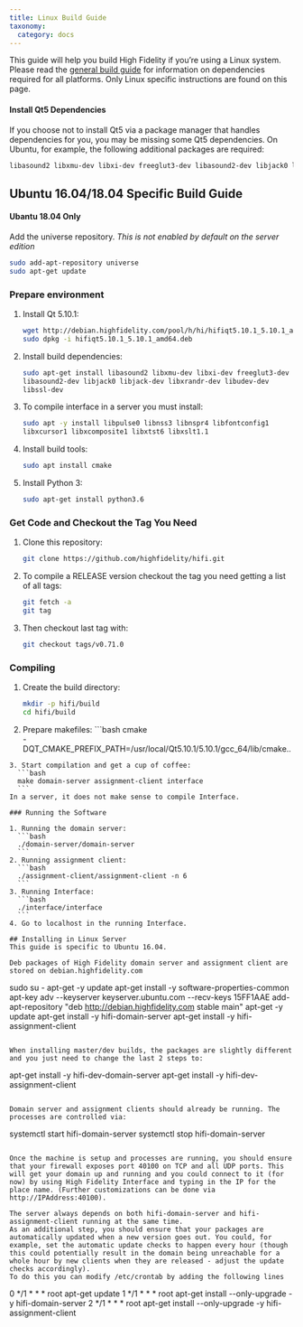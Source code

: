 ```yaml
---
title: Linux Build Guide
taxonomy:
  category: docs
---
```


This guide will help you build High Fidelity if you’re using a Linux system. Please read the [general build guide](https://docs.highfidelity.com/build-guide/basic-build-guide) for information on dependencies required for all platforms. Only Linux specific instructions are found on this page.

#### Install Qt5 Dependencies

If you choose not to install Qt5 via a package manager that handles dependencies for you, you may be missing some Qt5 dependencies. On Ubuntu, for example, the following additional packages are required:

```bash
libasound2 libxmu-dev libxi-dev freeglut3-dev libasound2-dev libjack0 libjack-dev libxrandr-dev libudev-dev libssl-dev
```

## Ubuntu 16.04/18.04 Specific Build Guide

#### Ubantu 18.04 Only
Add the universe repository. *This is not enabled by default on the server edition*
```bash
sudo add-apt-repository universe
sudo apt-get update
```

### Prepare environment
1. Install Qt 5.10.1:
	```bash
	wget http://debian.highfidelity.com/pool/h/hi/hifiqt5.10.1_5.10.1_amd64.deb
	sudo dpkg -i hifiqt5.10.1_5.10.1_amd64.deb
	```
2. Install build dependencies:
	```bash
	sudo apt-get install libasound2 libxmu-dev libxi-dev freeglut3-dev
	libasound2-dev libjack0 libjack-dev libxrandr-dev libudev-dev
	libssl-dev
	```
3. To compile interface in a server you must install:
	```bash
	sudo apt -y install libpulse0 libnss3 libnspr4 libfontconfig1
	libxcursor1 libxcomposite1 libxtst6 libxslt1.1
	```
4. Install build tools:
	```bash
	sudo apt install cmake
	```
5. Install Python 3:
	```bash
	sudo apt-get install python3.6
	```
### Get Code and Checkout the Tag You Need

1. Clone this repository:
	```bash
	git clone https://github.com/highfidelity/hifi.git
	```
2. To compile a RELEASE version checkout the tag you need getting a list of all tags:
	```bash
	git fetch -a
	git tag
	```
3. Then checkout last tag with:
	```bash
	git checkout tags/v0.71.0
	```
### Compiling

1. Create the build directory:
	```bash
	mkdir -p hifi/build
	cd hifi/build
	```
2. Prepare makefiles:
    	```bash
	cmake 		 
	-DQT_CMAKE_PREFIX_PATH=/usr/local/Qt5.10.1/5.10.1/gcc_64/lib/cmake..
  ```
3. Start compilation and get a cup of coffee:
	```bash
	make domain-server assignment-client interface
	```
In a server, it does not make sense to compile Interface.

### Running the Software

1. Running the domain server:
	```bash
	./domain-server/domain-server
	```
2. Running assignment client:
	```bash
	./assignment-client/assignment-client -n 6
	```
3. Running Interface:
	```bash
	./interface/interface
	```
4. Go to localhost in the running Interface.

## Installing in Linux Server
This guide is specific to Ubuntu 16.04. 

Deb packages of High Fidelity domain server and assignment client are stored on debian.highfidelity.com

```
sudo su -
apt-get -y update
apt-get install -y software-properties-common
apt-key adv --keyserver keyserver.ubuntu.com --recv-keys 15FF1AAE
add-apt-repository "deb http://debian.highfidelity.com stable main"
apt-get -y update
apt-get install -y hifi-domain-server
apt-get install -y hifi-assignment-client
```

When installing master/dev builds, the packages are slightly different and you just need to change the last 2 steps to:
```
apt-get install -y hifi-dev-domain-server
apt-get install -y hifi-dev-assignment-client
```

Domain server and assignment clients should already be running. The processes are controlled via:
```
systemctl start hifi-domain-server
systemctl stop hifi-domain-server
```

Once the machine is setup and processes are running, you should ensure that your firewall exposes port 40100 on TCP and all UDP ports. This will get your domain up and running and you could connect to it (for now) by using High Fidelity Interface and typing in the IP for the place name. (Further customizations can be done via http://IPAddress:40100).

The server always depends on both hifi-domain-server and hifi-assignment-client running at the same time.
As an additional step, you should ensure that your packages are automatically updated when a new version goes out. You could, for example, set the automatic update checks to happen every hour (though this could potentially result in the domain being unreachable for a whole hour by new clients when they are released - adjust the update checks accordingly).
To do this you can modify /etc/crontab by adding the following lines
```
0 */1 * * * root apt-get update
1 */1 * * * root apt-get install --only-upgrade -y hifi-domain-server
2 */1 * * * root apt-get install --only-upgrade -y hifi-assignment-client
```
